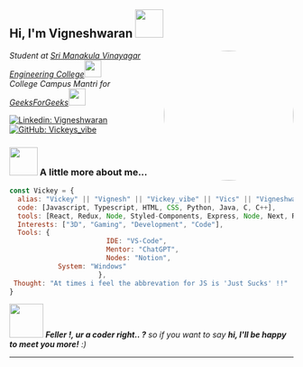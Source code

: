 <h2> Hi, I'm Vigneshwaran <img src="https://media.giphy.com/media/v1.Y2lkPTc5MGI3NjExc2xpZXRrMnVxenN5YjlkYTFzcDMwbnluYmw4MXR2eHB6MjJoM2FidSZlcD12MV9naWZzX3NlYXJjaCZjdD1z/S3zCBYTwOXlw6o8j84/giphy.gif" width="50"></h2>
<img align="right" src="https://c.tenor.com/RgcnydHU8XkAAAAC/tenor.gif" width="230" style="border-radius: 50%;">
<p><em>Student at <a href="http://www.unb.br">Sri Manakula Vinayagar Engineering College</a><img src="https://media.giphy.com/media/fYSnHlufseco8Fh93Z/giphy.gif" width="30"></br>College Campus Mantri for <a href="https://www.thoughtworks.com">GeeksForGeeks</a><img src="https://media.giphy.com/media/WUlplcMpOCEmTGBtBW/giphy.gif" width="30"> 
</em></p>

[![Linkedin: Vigneshwaran](https://img.shields.io/badge/-Vigneshwaran-blue?style=flat-square&logo=Linkedin&logoColor=white&link=https://www.linkedin.com/in/vigneshwaran272004/)](https://www.linkedin.com/in/vigneshwaran272004)
[![GitHub: Vickeys_vibe](https://img.shields.io/github/followers/Vickeysvibe?label=follow&style=social)](https://github.com/Vickeysvibe)


### <img src="https://media.giphy.com/media/v1.Y2lkPTc5MGI3NjExd3ppbjl1NnRxZXU2azgycGI1bGw2bWYxbXB6N3RnMGI3bDlscnNocCZlcD12MV9naWZzX3NlYXJjaCZjdD1z/mCaO0YB4W56c5ujVJ0/giphy.gif" width="50"> A little more about me...  

```javascript
const Vickey = {
  alias: "Vickey" || "Vignesh" || "Vickey_vibe" || "Vics" || "Vigneshwaran",
  code: [Javascript, Typescript, HTML, CSS, Python, Java, C, C++],
  tools: [React, Redux, Node, Styled-Components, Express, Node, Next, React-Native ],
  Interests: ["3D", "Gaming", "Development", "Code"],
  Tools: {
                        IDE: "VS-Code",
                        Mentor: "ChatGPT",
                        Nodes: "Notion",
			System: "Windows"
                      },
 Thought: "At times i feel the abbrevation for JS is 'Just Sucks' !!"
}
```

<img src="https://media.giphy.com/media/LnQjpWaON8nhr21vNW/giphy.gif" width="60"> <em><b>Feller !, ur a coder right.. ?</b> so if you want to say <b>hi, I'll be happy to meet you more!</b> :)</em>

---
